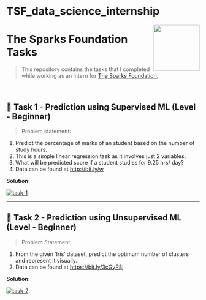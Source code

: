 # TSF_data_science_internship

<img align = right height = 120 width = 120 src = https://www.thesparksfoundationsingapore.org/images/logo_small.png>

#  The Sparks Foundation Tasks
> This repository contains the tasks that I completed while working as an intern for [The Sparks Foundation.](https://www.thesparksfoundationsingapore.org/)

<br>

## 🌟 Task 1 - Prediction using Supervised ML (Level - Beginner)


> Problem statement:

1. Predict the percentage of marks of an student based on the number of study hours.
2. This is a simple linear regression task as it involves just 2 variables.
3. What will be predicted score if a student studies for 9.25 hrs/ day?
4. Data can be found at http://bit.ly/w

**Solution:**

[![task-1](https://img.shields.io/badge/Prediction_using_Supervised_ML-Level_Beginner-971901?style=for-the-badge&logo=GITHUB)](https://github.com/Arun-rd/TSF_data_science_internship/tree/main/Task%201%20-%20Prediction%20using%20Supervised%20ML%20-%20Beginner)

---

## 🌟 Task 2 - Prediction using Unsupervised ML (Level - Beginner)

> Problem Statement:
1. From the given ‘Iris’ dataset, predict the optimum number of clusters and represent it visually.
2. Data can be found at https://bit.ly/3cGyP8j

**Solution:**

[![task-2](https://img.shields.io/badge/Prediction_using_Unsupervised_ML-Level_Beginner-971901?style=for-the-badge&logo=GITHUB)](https://github.com/Arun-rd/TSF_data_science_internship/tree/main/Task%202%20-%20Prediction%20using%20Unsupervised%20ML%20-%20Beginner)
